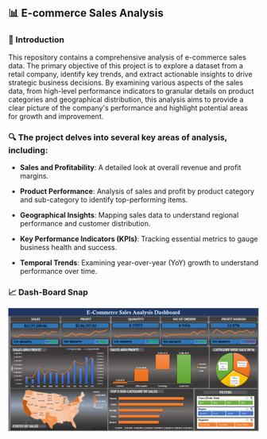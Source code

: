 ## 📊 E-commerce Sales Analysis
### 🧩 Introduction
This repository contains a comprehensive analysis of e-commerce sales data. The primary objective of this project is to explore a dataset from a retail company, identify key trends, and extract actionable insights to drive strategic business decisions. By examining various aspects of the sales data, from high-level performance indicators to granular details on product categories and geographical distribution, this analysis aims to provide a clear picture of the company's performance and highlight potential areas for growth and improvement.

### 🔍 The project delves into several key areas of analysis, including:

- **Sales and Profitability**: A detailed look at overall revenue and profit margins.

- **Product Performance**: Analysis of sales and profit by product category and sub-category to identify top-performing items.

- **Geographical Insights**: Mapping sales data to understand regional performance and customer distribution.

- **Key Performance Indicators (KPIs)**: Tracking essential metrics to gauge business health and success.

- **Temporal Trends**: Examining year-over-year (YoY) growth to understand performance over time.

### 📈 Dash-Board Snap
![Dashboard](image.png)
